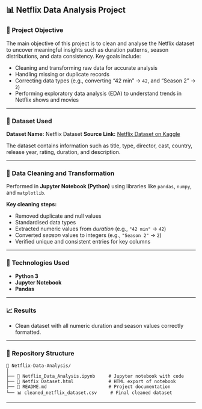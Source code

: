## 📊 **Netflix Data Analysis Project**

### 🎯 **Project Objective**

The main objective of this project is to clean and analyse the Netflix dataset to uncover meaningful insights such as duration patterns, season distributions, and data consistency.
Key goals include:

* Cleaning and transforming raw data for accurate analysis
* Handling missing or duplicate records
* Correcting data types (e.g., converting “42 min” → `42`, and “Season 2” → `2`)
* Performing exploratory data analysis (EDA) to understand trends in Netflix shows and movies

---

### 📁 **Dataset Used**

**Dataset Name:** Netflix Dataset
**Source Link:** [Netflix Dataset on Kaggle](https://github.com/Debabrataswain3/Netflix-Movies-and-TV-Shows/blob/main/Netflix.csv)

The dataset contains information such as title, type, director, cast, country, release year, rating, duration, and description.

---

### 🧹 **Data Cleaning and Transformation**

Performed in **Jupyter Notebook (Python)** using libraries like `pandas`, `numpy`, and `matplotlib`.

**Key cleaning steps:**

* Removed duplicate and null values
* Standardised data types
* Extracted numeric values from *duration* (e.g., `"42 min"` → `42`)
* Converted *season* values to integers (e.g., `"Season 2"` → `2`)
* Verified unique and consistent entries for key columns

---

### 🧠 **Technologies Used**

* **Python 3**
* **Jupyter Notebook**
* **Pandas**

---

### 📈 **Results**

* Clean dataset with all numeric duration and season values correctly formatted.

---

### 📂 **Repository Structure**

```
📁 Netflix-Data-Analysis/
│
├── 📘 Netflix_Data_Analysis.ipynb     # Jupyter notebook with code
├── 📄 Netfix Dataset.html             # HTML export of notebook
├── 📄 README.md                       # Project documentation
└── 📊 cleaned_netflix_dataset.csv     # Final cleaned dataset
```

---
